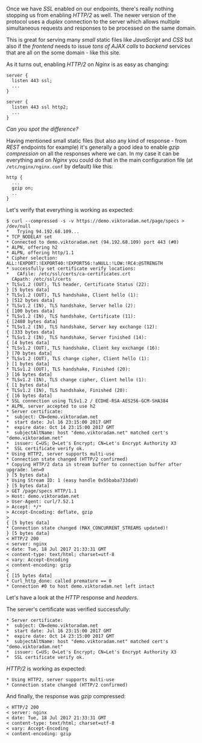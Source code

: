 Once we have *SSL* enabled on our endpoints, there's really nothing stopping us
from enabling *HTTP/2* as well.
The newer version of the protocol uses a *duplex* connection to the server
which allows multiple simultaneous requests and responses to be processed
on the same domain.

This is great for serving many *small* static files like *JavaScript* and *CSS*
but also if the *frontend* needs to issue *tons of AJAX calls* to *backend*
services that are all on the some domain - like this site.  

As it turns out, enabling *HTTP/2* on *Nginx* is as easy as changing:

```
server {
  listen 443 ssl;
  ...
}
```

```
server {
  listen 443 ssl http2;
  ...
}
```

*Can you spot the difference?*

Having mentioned small static files (but also any kind of response - from *REST*
endpoints for example) it's generally a good idea to enable *gzip compression* on
all the responses where we can.
In my case it can be everything and on *Nginx* you could do that in the main
configuration file (at `/etc/nginx/nginx.conf` by default) like this:

```
http {
  ...
  gzip on;
  ..
}
```

Let's verify that everything is working as expected:

```shell
$ curl --compressed -s -v https://demo.viktoradam.net/page/specs > /dev/null 
*   Trying 94.192.68.109...
* TCP_NODELAY set
* Connected to demo.viktoradam.net (94.192.68.109) port 443 (#0)
* ALPN, offering h2
* ALPN, offering http/1.1
* Cipher selection: ALL:!EXPORT:!EXPORT40:!EXPORT56:!aNULL:!LOW:!RC4:@STRENGTH
* successfully set certificate verify locations:
*   CAfile: /etc/ssl/certs/ca-certificates.crt
  CApath: /etc/ssl/certs
* TLSv1.2 (OUT), TLS header, Certificate Status (22):
} [5 bytes data]
* TLSv1.2 (OUT), TLS handshake, Client hello (1):
} [512 bytes data]
* TLSv1.2 (IN), TLS handshake, Server hello (2):
{ [100 bytes data]
* TLSv1.2 (IN), TLS handshake, Certificate (11):
{ [2480 bytes data]
* TLSv1.2 (IN), TLS handshake, Server key exchange (12):
{ [333 bytes data]
* TLSv1.2 (IN), TLS handshake, Server finished (14):
{ [4 bytes data]
* TLSv1.2 (OUT), TLS handshake, Client key exchange (16):
} [70 bytes data]
* TLSv1.2 (OUT), TLS change cipher, Client hello (1):
} [1 bytes data]
* TLSv1.2 (OUT), TLS handshake, Finished (20):
} [16 bytes data]
* TLSv1.2 (IN), TLS change cipher, Client hello (1):
{ [1 bytes data]
* TLSv1.2 (IN), TLS handshake, Finished (20):
{ [16 bytes data]
* SSL connection using TLSv1.2 / ECDHE-RSA-AES256-GCM-SHA384
* ALPN, server accepted to use h2
* Server certificate:
*  subject: CN=demo.viktoradam.net
*  start date: Jul 16 23:15:00 2017 GMT
*  expire date: Oct 14 23:15:00 2017 GMT
*  subjectAltName: host "demo.viktoradam.net" matched cert's "demo.viktoradam.net"
*  issuer: C=US; O=Let's Encrypt; CN=Let's Encrypt Authority X3
*  SSL certificate verify ok.
* Using HTTP2, server supports multi-use
* Connection state changed (HTTP/2 confirmed)
* Copying HTTP/2 data in stream buffer to connection buffer after upgrade: len=0
} [5 bytes data]
* Using Stream ID: 1 (easy handle 0x55baba733da0)
} [5 bytes data]
> GET /page/specs HTTP/1.1
> Host: demo.viktoradam.net
> User-Agent: curl/7.52.1
> Accept: */*
> Accept-Encoding: deflate, gzip
> 
{ [5 bytes data]
* Connection state changed (MAX_CONCURRENT_STREAMS updated)!
} [5 bytes data]
< HTTP/2 200 
< server: nginx
< date: Tue, 18 Jul 2017 21:33:31 GMT
< content-type: text/html; charset=utf-8
< vary: Accept-Encoding
< content-encoding: gzip
< 
{ [15 bytes data]
* Curl_http_done: called premature == 0
* Connection #0 to host demo.viktoradam.net left intact
```

Let's have a look at the *HTTP* response and *headers*.

The server's certificate was verified successfully: 

```
* Server certificate:
*  subject: CN=demo.viktoradam.net
*  start date: Jul 16 23:15:00 2017 GMT
*  expire date: Oct 14 23:15:00 2017 GMT
*  subjectAltName: host "demo.viktoradam.net" matched cert's "demo.viktoradam.net"
*  issuer: C=US; O=Let's Encrypt; CN=Let's Encrypt Authority X3
*  SSL certificate verify ok.
```

*HTTP/2* is working as expected:

```
* Using HTTP2, server supports multi-use
* Connection state changed (HTTP/2 confirmed)
```

And finally, the response was *gzip* compressed:

```
< HTTP/2 200 
< server: nginx
< date: Tue, 18 Jul 2017 21:33:31 GMT
< content-type: text/html; charset=utf-8
< vary: Accept-Encoding
< content-encoding: gzip
```
